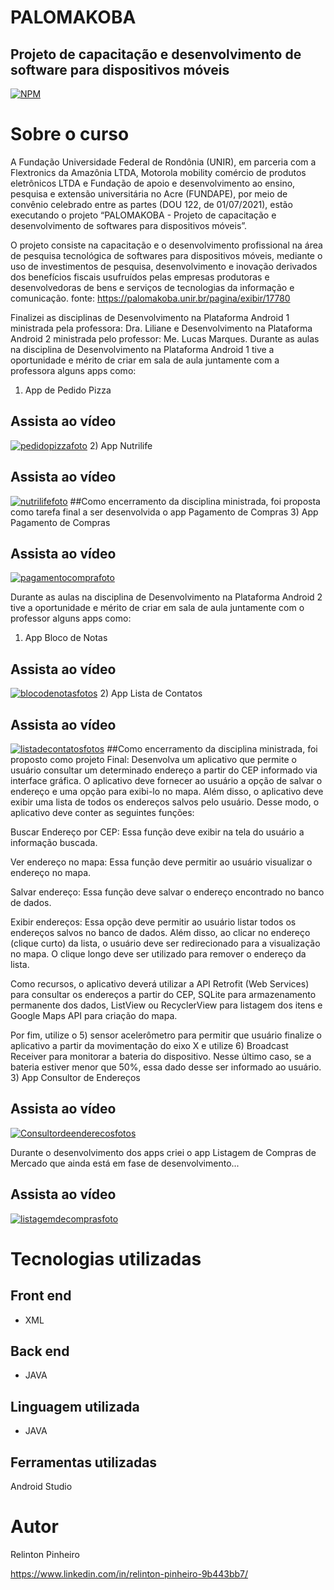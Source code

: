 # PALOMAKOBA
## Projeto de capacitação e desenvolvimento de software para dispositivos móveis
[![NPM](https://img.shields.io/npm/l/react)](https://github.com/Relinton/AspNetCorePaginacaoDataTable/blob/main/LICENSE) 

# Sobre o curso
A Fundação Universidade Federal de Rondônia (UNIR), em parceria com a Flextronics da Amazônia LTDA, Motorola mobility comércio de produtos eletrônicos LTDA e Fundação de apoio e desenvolvimento ao ensino, pesquisa e extensão universitária no Acre (FUNDAPE), por meio de convênio celebrado entre as partes (DOU 122, de 01/07/2021), estão executando o projeto “PALOMAKOBA - Projeto de capacitação e desenvolvimento de softwares para dispositivos móveis”.

O projeto consiste na capacitação e o desenvolvimento profissional na área de pesquisa tecnológica de softwares para dispositivos móveis, mediante o uso de investimentos de pesquisa, desenvolvimento e inovação derivados dos benefícios fiscais usufruídos pelas empresas produtoras e desenvolvedoras de bens e serviços de tecnologias da informação e comunicação.
fonte: https://palomakoba.unir.br/pagina/exibir/17780


Finalizei as disciplinas de Desenvolvimento na Plataforma Android 1 ministrada pela professora: Dra. Liliane e Desenvolvimento na Plataforma Android 2 ministrada pelo professor: Me. Lucas Marques.
Durante as aulas na disciplina de Desenvolvimento na Plataforma Android 1 tive a oportunidade e mérito de criar em sala de aula juntamente com a professora alguns apps como:
1) App de Pedido Pizza
## Assista ao vídeo
[![pedidopizzafoto](https://user-images.githubusercontent.com/32855779/200724228-36119546-6a5e-4236-b3d4-2a9a0a47488b.PNG)](https://drive.google.com/file/d/1EFJJo8XQhoZ0rbPVaCJwYPk1zD_Wb3VC/view?usp=sharing)
2) App Nutrilife
## Assista ao vídeo
[![nutrilifefoto](https://user-images.githubusercontent.com/32855779/200724283-58eaee72-a365-4593-8a3f-1e89ab238a39.PNG)](https://drive.google.com/file/d/1Zzd10iooqDGu9CHeVz6rHGsMmzGbnIev/view?usp=sharing)
##Como encerramento da disciplina ministrada, foi proposta como tarefa final a ser desenvolvida o app Pagamento de Compras
3) App Pagamento de Compras
## Assista ao vídeo
[![pagamentocomprafoto](https://user-images.githubusercontent.com/32855779/200724310-05c002a1-520b-44ee-866d-1acb9677d9ce.PNG)](https://drive.google.com/file/d/1jiqzRLXPdEPgJgjsCDXqb0M-L3BuWIX8/view?usp=sharing)

Durante as aulas na disciplina de Desenvolvimento na Plataforma Android 2 tive a oportunidade e mérito de criar em sala de aula juntamente com o professor alguns apps como:
1) App Bloco de Notas
## Assista ao vídeo
[![blocodenotasfotos](https://user-images.githubusercontent.com/32855779/200724442-a16d1c38-ce2f-4533-b5f3-bbeea030a836.PNG)](https://drive.google.com/file/d/186fLnwpYOYWNo-CQD7ZF05Jilh3o-4Wc/view?usp=sharing)
2) App Lista de Contatos
## Assista ao vídeo
[![listadecontatosfotos](https://user-images.githubusercontent.com/32855779/200724570-922cc858-19a6-461f-adac-cfd8b20a139f.PNG)](https://drive.google.com/file/d/1vy4R6ICLQCwle6zCsuxRfxQb_crSZ65_/view?usp=sharing)
##Como encerramento da disciplina ministrada, foi proposto como projeto Final:
Desenvolva um aplicativo que permite o usuário consultar um determinado endereço a partir do CEP informado via interface gráfica. O aplicativo deve fornecer ao usuário a opção de salvar o endereço e uma opção para exibi-lo no mapa. Além disso, o aplicativo deve exibir uma lista de todos os endereços salvos pelo usuário. Desse modo, o aplicativo deve conter as seguintes funções:

Buscar Endereço por CEP: Essa função deve exibir na tela do usuário a informação buscada.

Ver endereço no mapa: Essa função deve permitir ao usuário visualizar o endereço no mapa.

Salvar endereço: Essa função deve salvar o endereço encontrado no banco de dados.

Exibir endereços: Essa opção deve permitir ao usuário listar todos os endereços salvos no banco de dados. Além disso, ao clicar no endereço (clique curto) da lista, o usuário deve ser redirecionado para a visualização no mapa. O clique longo deve ser utilizado para remover o endereço da lista. 

Como recursos, o aplicativo deverá utilizar a API Retrofit (Web Services) para consultar os endereços a partir do CEP, SQLite para armazenamento permanente dos dados, ListView ou RecyclerView para listagem dos itens e Google Maps API para criação do mapa.

Por fim, utilize o 5) sensor acelerômetro para permitir que usuário finalize o aplicativo a partir da movimentação do eixo X e utilize 6) Broadcast Receiver para monitorar a bateria do dispositivo. Nesse último caso, se a bateria estiver menor que 50%, essa dado desse ser informado ao usuário. 
3) App Consultor de Endereços
## Assista ao vídeo
[![Consultordeenderecosfotos](https://user-images.githubusercontent.com/32855779/200724469-c5653dc3-d57c-4e52-8271-622948b8261d.PNG)](https://drive.google.com/file/d/13ec2h4Wz7SmAmHvzBX2zRYkJENtcckXC/view?usp=sharing)

Durante o desenvolvimento dos apps criei o app Listagem de Compras de Mercado que ainda está em fase de desenvolvimento...
## Assista ao vídeo
[![listagemdecomprasfoto](https://user-images.githubusercontent.com/32855779/200724633-d606ab74-ead5-43fb-8c69-4272957397e9.PNG)](https://drive.google.com/file/d/1T7_9LQFN4rrTRdTGcZCQMMCvZXwi5oD2/view?usp=sharing)


# Tecnologias utilizadas

## Front end
- XML

## Back end
- JAVA

## Linguagem utilizada
- JAVA

## Ferramentas utilizadas
Android Studio

# Autor
Relinton Pinheiro

https://www.linkedin.com/in/relinton-pinheiro-9b443bb7/
